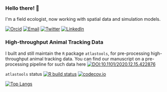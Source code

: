 ### Hello there! 👋

I'm a field ecologist, now working with spatial data and simulation models.

[![Orcid](https://img.shields.io/badge/Orcid-gray?style=flat-square&logo=ORCID)](https://orcid.org/0000-0001-5294-7819)
[![Email](https://img.shields.io/badge/Email-p.r.gupte@rug.nl-blue?style=flat-square)](mailto:p.r.gupte@rug.nl)
[![Twitter](https://img.shields.io/badge/Twitter-9cf?style=flat-square&logo=Twitter)](http://twitter.com/pratikunterwegs)
[![LinkedIn](https://img.shields.io/badge/LinkedIn-informational?style=flat-square&logo=LinkedIn)](https://www.linkedin.com/in/pratik-gupte-8660643b/)


### High-throughput Animal Tracking Data

I built and still maintain the `R` package `atlastools`, for pre-processing high-throughput animal tracking data.
You can find our manuscript on a pre-processing pipeline for such data here [![DOI:10.1101/2020.12.15.422876](https://img.shields.io/badge/bioRxiv-doi.org/10.1101/2020.12.15.422876-<COLOR>?style=flat-square)](https://www.biorxiv.org/content/10.1101/2020.12.15.422876v3)

`atlastools` status [![R build status](https://github.com/pratikunterwegs/atlastools/workflows/R-CMD-check/badge.svg)](https://github.com/pratikunterwegs/atlastools/actions)
  [![codecov.io](https://codecov.io/github/pratikunterwegs/atlastools/coverage.svg?branch=master)](https://codecov.io/github/pratikunterwegs/atlastools/branch/master)

[![Top Langs](https://github-readme-stats.vercel.app/api/top-langs/?username=pratikunterwegs&layout=compact&hide=html,mathematica,tex,scss,makefile&langs_count=10&theme=solarized-dark)](https://github.com/pratikunterwegs/github-readme-stats)
